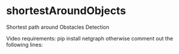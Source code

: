 # shortestAroundObjects
Shortest path around Obstacles Detection

Video requirements: pip install netgraph
otherwise comment out the following lines:
